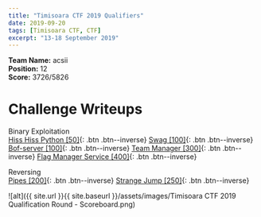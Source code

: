 ```yaml
---
title: "Timisoara CTF 2019 Qualifiers"
date: 2019-09-20
tags: [Timisoara CTF, CTF]
excerpt: "13-18 September 2019"
--- 
```


**Team Name:** acsii  
**Position:** 12  
**Score:** 3726/5826

# Challenge Writeups  
Binary Exploitation  
[Hiss Hiss Python [50]](/Timisoara-CTF-2019-Qualifiers/){: .btn .btn--inverse}
[Swag [100]](/Timisoara-CTF-2019-Qualifiers/){: .btn .btn--inverse}
[Bof-server [100]](/Timisoara-CTF-2019-Qualifiers/){: .btn .btn--inverse}
[Team Manager [300]](/Timisoara-CTF-2019-Qualifiers/){: .btn .btn--inverse}
[Flag Manager Service [400]](/Timisoara-CTF-2019-Qualifiers/){: .btn .btn--inverse}

Reversing  
[Pipes [200]](/Timisoara-CTF-2019-Qualifiers/){: .btn .btn--inverse}
[Strange Jump [250]](/Timisoara-CTF-2019-Qualifiers/){: .btn .btn--inverse}

![alt]({{ site.url }}{{ site.baseurl }}/assets/images/Timisoara CTF 2019 Qualification Round - Scoreboard.png)
